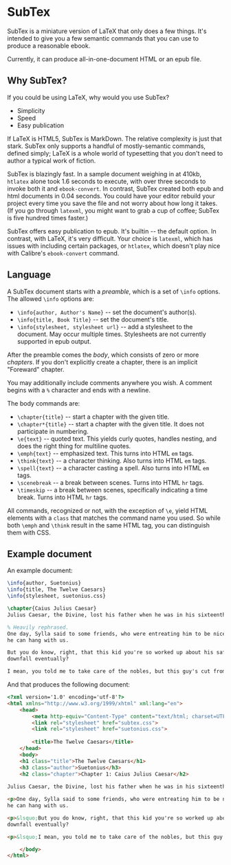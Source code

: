 SubTex
======

SubTex is a miniature version of LaTeX that only does a few things. It's intended to give you a few
semantic commands that you can use to produce a reasonable ebook.

Currently, it can produce all-in-one-document HTML or an epub file.

Why SubTex?
-----------
If you could be using LaTeX, why would you use SubTex?

* Simplicity
* Speed
* Easy publication

If LaTeX is HTML5, SubTex is MarkDown. The relative complexity is just that stark. SubTex only
supports a handful of mostly-semantic commands, defined simply; LaTeX is a whole world of
typesetting that you don't need to author a typical work of fiction.

SubTex is blazingly fast. In a sample document weighing in at 410kb, `htlatex` alone took 1.6
seconds to execute, with over three seconds to invoke both it and `ebook-convert`. In contrast,
SubTex created both epub and html documents in 0.04 seconds. You could have your editor rebuild your
project every time you save the file and not worry about how long it takes. (If you go through
`latexml`, you might want to grab a cup of coffee; SubTex is five hundred times faster.)

SubTex offers easy publication to epub. It's builtin -- the default option. In contrast, with LaTeX,
it's very difficult. Your choice is `latexml`, which has issues with including certain packages, or
`htlatex`, which doesn't play nice with Calibre's `ebook-convert` command.

Language
--------
A SubTex document starts with a *preamble*, which is a set of `\info` options. The allowed `\info` options are:

* `\info{author, Author's Name}` -- set the document's author(s).
* `\info{title, Book Title}` -- set the document's title.
* `\info{stylesheet, stylesheet url}` -- add a stylesheet to the document. May occur multiple times.
  Stylesheets are not currently supported in epub output.

After the preamble comes the *body*, which consists of zero or more *chapters*. If you don't
explicitly create a chapter, there is an implicit "Foreward" chapter.

You may additionally include comments anywhere you wish. A comment begins with a `%` character and
ends with a newline.

The body commands are:

* `\chapter{title}` -- start a chapter with the given title.
* `\chapter*{title}` -- start a chapter with the given title. It does not participate in numbering.
* `\e{text}` -- quoted text. This yields curly quotes, handles nesting, and does the right thing for multiline quotes.
* `\emph{text}` -- emphasized text. This turns into HTML `em` tags.
* `\think{text}` -- a character thinking. Also turns into HTML `em` tags.
* `\spell{text}` -- a character casting a spell. Also turns into HTML `em` tags.
* `\scenebreak` -- a break between scenes. Turns into HTML `hr` tags.
* `\timeskip` -- a break between scenes, specifically indicating a time break. Turns into HTML `hr` tags.

All commands, recognized or not, with the exception of `\e`, yield HTML elements with a `class` that
matches the command name you used. So while both `\emph` and `\think` result in the same HTML tag,
you can distinguish them with CSS.

Example document
----------------
An example document:
```LaTeX
\info{author, Suetonius}
\info{title, The Twelve Caesars}
\info{stylesheet, suetonius.css}

\chapter{Caius Julius Caesar}
Julius Caesar, the Divine, lost his father when he was in his sixteenth year of age.

% Heavily rephrased.
One day, Sylla said to some friends, who were entreating him to be nice to Caesar: \e{Yeah, sure,
he can hang with us.

But you do know, right, that this kid you're so worked up about his safety, he's gonna be our
downfall eventually?

I mean, you told me to take care of the nobles, but this guy's cut from the same cloth as Marius.}
```

And that produces the following document:

```HTML
<?xml version='1.0' encoding='utf-8'?>
<html xmlns="http://www.w3.org/1999/xhtml" xml:lang="en">
    <head>
        <meta http-equiv="Content-Type" content="text/html; charset=UTF-8"/>
        <link rel="stylesheet" href="subtex.css">
        <link rel="stylesheet" href="suetonius.css">
        
        <title>The Twelve Caesars</title>
    </head>
    <body>
    <h1 class="title">The Twelve Caesars</h1>
    <h3 class="author">Suetonius</h3>
    <h2 class="chapter">Chapter 1: Caius Julius Caesar</h2>
    
Julius Caesar, the Divine, lost his father when he was in his sixteenth year of age.

<p>One day, Sylla said to some friends, who were entreating him to be nice to Caesar: &ldquo;Yeah, sure,
he can hang with us.

<p>&lsquo;But you do know, right, that this kid you're so worked up about his safety, he's gonna be our
downfall eventually?

<p>&lsquo;I mean, you told me to take care of the nobles, but this guy's cut from the same cloth as Marius.&rdquo;

    </body>
</html>
```
